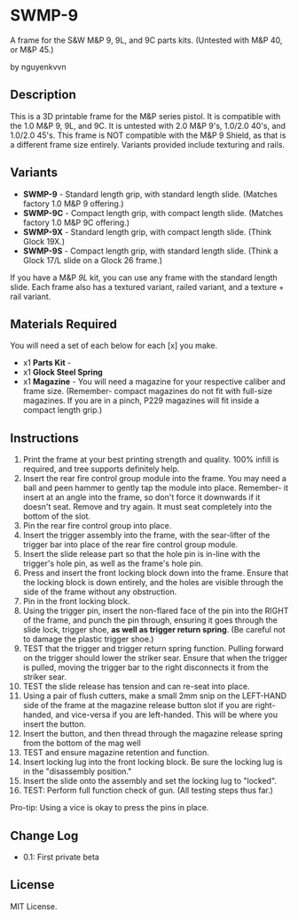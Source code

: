 # SWMP-9
A frame for the S&W M&P 9, 9L, and 9C parts kits. (Untested with M&P 40, or M&P 45.)

by nguyenkvvn

## Description
This is a 3D printable frame for the M&P series pistol.
It is compatible with the 1.0 M&P 9, 9L, and 9C.
It is untested with 2.0 M&P 9's, 1.0/2.0 40's, and 1.0/2.0 45's.
This frame is NOT compatible with the M&P 9 Shield, as that is a different frame size entirely.
Variants provided include texturing and rails.

## Variants
- **SWMP-9** - Standard length grip, with standard length slide. (Matches factory 1.0 M&P 9 offering.)
- **SWMP-9C** - Compact length grip, with compact length slide. (Matches factory 1.0 M&P 9C offering.)
- **SWMP-9X** - Standard length grip, with compact length slide. (Think Glock 19X.)
- **SWMP-9S** - Compact length grip, with standard length slide. (Think a Glock 17/L slide on a Glock 26 frame.)

If you have a M&P _9L_ kit, you can use any frame with the standard length slide. Each frame also has a textured variant, railed variant, and a texture + rail variant.

## Materials Required
You will need a set of each below for each [x] you make.
- x1 **Parts Kit** -
- x1 **Glock Steel Spring**
- x1 **Magazine** - You will need a magazine for your respective caliber and frame size. (Remember- compact magazines do not fit with full-size magazines. If you are in a pinch, P229 magazines will fit inside a compact length grip.)

## Instructions
1. Print the frame at your best printing strength and quality. 100% infill is required, and tree supports definitely help.
2. Insert the rear fire control group module into the frame. You may need a ball and peen hammer to gently tap the module into place. Remember- it insert at an angle into the frame, so don't force it downwards if it doesn't seat. Remove and try again. It must seat completely into the bottom of the slot.
3. Pin the rear fire control group into place.
4. Insert the trigger assembly into the frame, with the sear-lifter of the trigger bar into place of the rear fire control group module.
5. Insert the slide release part so that the hole pin is in-line with the trigger's hole pin, as well as the frame's hole pin.
6. Press and insert the front locking block down into the frame. Ensure that the locking block is down entirely, and the holes are visible through the side of the frame without any obstruction.
7. Pin in the front locking block.
8. Using the trigger pin, insert the non-flared face of the pin into the RIGHT of the frame, and punch the pin through, ensuring it goes through the slide lock, trigger shoe, **as well as trigger return spring**. (Be careful not to damage the plastic trigger shoe.)
9. TEST that the trigger and trigger return spring function. Pulling forward on the trigger should lower the striker sear. Ensure that when the trigger is pulled, moving the trigger bar to the right disconnects it from the striker sear.
10. TEST the slide release has tension and can re-seat into place.
11. Using a pair of flush cutters, make a small 2mm snip on the LEFT-HAND side of the frame at the magazine release button slot if you are right-handed, and vice-versa if you are left-handed. This will be where you insert the button.
12. Insert the button, and then thread through the magazine release spring from the bottom of the mag well
13. TEST and ensure magazine retention and function.
14. Insert locking lug into the front locking block. Be sure the locking lug is in the "disassembly position."
15. Insert the slide onto the assembly and set the locking lug to "locked".
16. TEST: Perform full function check of gun. (All testing steps thus far.)

Pro-tip: Using a vice is okay to press the pins in place.

## Change Log
- 0.1: First private beta

## License
MIT License.